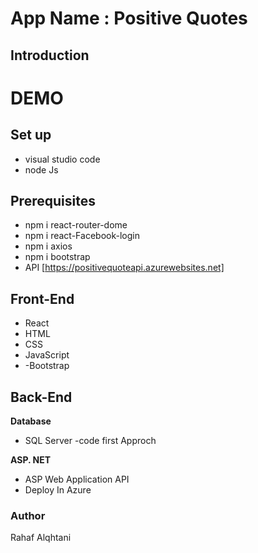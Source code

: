 # App Name : Positive Quotes
 ##  Introduction
  <div dir=rtl></div>

  # DEMO
 ## Set up
 - visual studio code
 -  node Js
 ## Prerequisites
-  npm i  react-router-dome
- npm i  react-Facebook-login
- npm i axios
- npm i bootstrap
- API [https://positivequoteapi.azurewebsites.net]
##  Front-End
- React
- HTML
- CSS
- JavaScript
- -Bootstrap
##  Back-End
**Database**
- SQL Server -code first Approch

**ASP. NET**
- ASP Web Application API
- Deploy In Azure
###  Author
 Rahaf Alqhtani
##